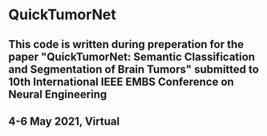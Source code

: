 # QuickTumorNet
## This code is written during preperation for the paper "QuickTumorNet: Semantic Classification and Segmentation of Brain Tumors" submitted to 10th International IEEE EMBS Conference on Neural Engineering
## 4-6 May 2021, Virtual
